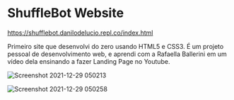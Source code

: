 # ShuffleBot Website
<p><a target="_blank" href="https://shufflebot.danilodelucio.repl.co/index.html">https://shufflebot.danilodelucio.repl.co/index.html</a></p>

 <p>Primeiro site que desenvolvi do zero usando HTML5 e CSS3. É um projeto pessoal de desenvolvimento web, e aprendi com a Rafaella Ballerini em um vídeo dela ensinando a fazer Landing Page no Youtube.</p>
 
 
![Screenshot 2021-12-29 050213](https://user-images.githubusercontent.com/47226196/147640854-a35b4fce-af55-462d-babe-300c43c09f45.png)

![Screenshot 2021-12-29 050258](https://user-images.githubusercontent.com/47226196/147640876-532e0826-8b5e-4f26-8155-ad8c7b546f12.png)
